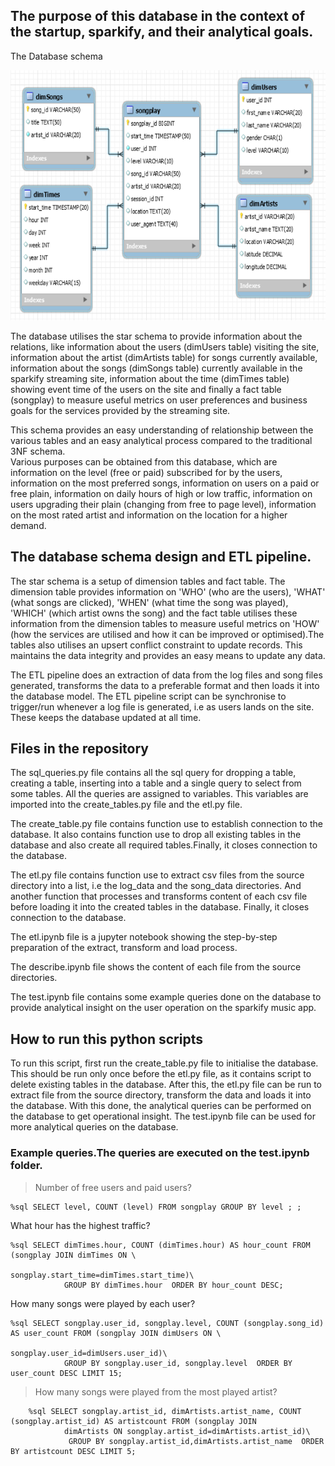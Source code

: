 ## The purpose of this database in the context of the startup, sparkify, and their analytical goals.
<p> The Database schema </p>
<img src="https://github.com/CharlesIro1125/Data_Engineering/blob/main/Schemaproject1pic.png" alt="schema" width="600" height="400" />


The database utilises the star schema to provide information about the relations, like information about the users (dimUsers table) visiting the site, information about the artist (dimArtists table) for songs currently available, information about the songs (dimSongs table) currently available in the sparkify streaming site, information about the time (dimTimes table) showing event time of the users on the site and finally a fact table (songplay) to measure useful metrics on user preferences and business goals for the services provided by the streaming site.

This schema provides an easy understanding of relationship between the various tables and an easy analytical process compared to the traditional 3NF schema.  
Various purposes can be obtained from this database, which are information on the level (free or paid) subscribed for by the users, information on the most preferred songs, information on users on a paid or free plain, information on daily hours of high or low traffic, information on users upgrading their plain (changing from free to page level), information on the most rated artist and information on the location for a higher demand.


## The database schema design and ETL pipeline.
 




The star schema is a setup of dimension tables and fact table. The dimension table provides information on 'WHO' (who are the users), 'WHAT' (what songs are clicked), 'WHEN' (what time the song was played), 'WHICH' (which artist owns the song) and the fact table utilises these information from the dimension tables to measure useful metrics on 'HOW' (how the services are utilised and how it can be improved or optimised).The tables also utilises an upsert conflict constraint to update records. This maintains the data integrity and provides an easy means to update any data.



The ETL pipeline does an extraction of data from the log files and song files generated, transforms the data to a preferable format and then loads it into the database model. The ETL pipeline script can be synchronise to trigger/run whenever a log file is generated, i.e as users lands on the site. These keeps the database updated at all time.

## Files in the repository

The sql_queries.py file contains all the sql query for dropping a table, creating a table, inserting into a table and a single query to select from some tables. All the queries are assigned to variables. This variables are imported into the create_tables.py file and the etl.py file.

The create_table.py file contains function use to establish connection to the database. It also contains function use to drop all existing tables in the database and also create all required tables.Finally, it closes connection to the database.

The etl.py file contains function use to extract csv files from the source directory into a list, i.e the log_data and the song_data directories. And another function that processes and transforms content of each csv file before loading it into the created tables in the database. Finally, it closes connection to the database.

The etl.ipynb file is a jupyter notebook showing the step-by-step preparation of the extract, transform and load process.

The describe.ipynb file shows the content of each file from the source directories.

The test.ipynb file contains some example queries done on the database to provide analytical insight on the user operation on the sparkify music app.
            
## How to run this python scripts

To run this script, first run the create_table.py file to initialise the database. This should be run only once before the etl.py file, as it contains script to delete existing tables in the database.
After this, the etl.py file can be run to extract file from the source directory, transform the data and loads it into the database. With this done, the analytical queries can be performed on the database to get operational insight. The test.ipynb file can be used for more analytical queries on the database.

###  Example queries.The queries are executed on the test.ipynb folder. 

>Number of free users and paid users?
 
 ```
 %sql SELECT level, COUNT (level) FROM songplay GROUP BY level ; ;
 ```


What hour has the highest traffic?

```
%sql SELECT dimTimes.hour, COUNT (dimTimes.hour) AS hour_count FROM (songplay JOIN dimTimes ON \
                                    songplay.start_time=dimTimes.start_time)\
            GROUP BY dimTimes.hour  ORDER BY hour_count DESC;
```            
            
How many songs were played by each user?

```
%sql SELECT songplay.user_id, songplay.level, COUNT (songplay.song_id) AS user_count FROM (songplay JOIN dimUsers ON \
                                    songplay.user_id=dimUsers.user_id)\
            GROUP BY songplay.user_id, songplay.level  ORDER BY user_count DESC LIMIT 15;
```            
            

>How many songs were played from the most played artist?

```
    %sql SELECT songplay.artist_id, dimArtists.artist_name, COUNT (songplay.artist_id) AS artistcount FROM (songplay JOIN 
            dimArtists ON songplay.artist_id=dimArtists.artist_id)\    
             GROUP BY songplay.artist_id,dimArtists.artist_name  ORDER BY artistcount DESC LIMIT 5;
```
            
            


